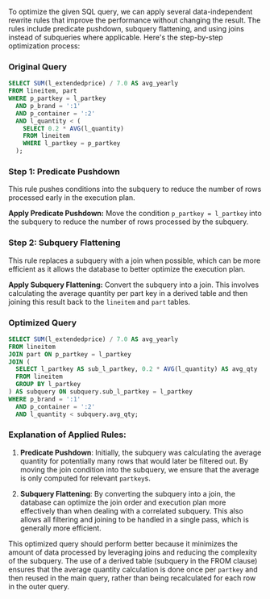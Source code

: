 To optimize the given SQL query, we can apply several data-independent rewrite rules that improve the performance without changing the result. The rules include predicate pushdown, subquery flattening, and using joins instead of subqueries where applicable. Here's the step-by-step optimization process:

### Original Query
```sql
SELECT SUM(l_extendedprice) / 7.0 AS avg_yearly
FROM lineitem, part
WHERE p_partkey = l_partkey
  AND p_brand = ':1'
  AND p_container = ':2'
  AND l_quantity < (
    SELECT 0.2 * AVG(l_quantity)
    FROM lineitem
    WHERE l_partkey = p_partkey
  );
```

### Step 1: Predicate Pushdown
This rule pushes conditions into the subquery to reduce the number of rows processed early in the execution plan.

**Apply Predicate Pushdown:**
Move the condition `p_partkey = l_partkey` into the subquery to reduce the number of rows processed by the subquery.

### Step 2: Subquery Flattening
This rule replaces a subquery with a join when possible, which can be more efficient as it allows the database to better optimize the execution plan.

**Apply Subquery Flattening:**
Convert the subquery into a join. This involves calculating the average quantity per part key in a derived table and then joining this result back to the `lineitem` and `part` tables.

### Optimized Query
```sql
SELECT SUM(l_extendedprice) / 7.0 AS avg_yearly
FROM lineitem
JOIN part ON p_partkey = l_partkey
JOIN (
  SELECT l_partkey AS sub_l_partkey, 0.2 * AVG(l_quantity) AS avg_qty
  FROM lineitem
  GROUP BY l_partkey
) AS subquery ON subquery.sub_l_partkey = l_partkey
WHERE p_brand = ':1'
  AND p_container = ':2'
  AND l_quantity < subquery.avg_qty;
```

### Explanation of Applied Rules:
1. **Predicate Pushdown**: Initially, the subquery was calculating the average quantity for potentially many rows that would later be filtered out. By moving the join condition into the subquery, we ensure that the average is only computed for relevant `partkey`s.

2. **Subquery Flattening**: By converting the subquery into a join, the database can optimize the join order and execution plan more effectively than when dealing with a correlated subquery. This also allows all filtering and joining to be handled in a single pass, which is generally more efficient.

This optimized query should perform better because it minimizes the amount of data processed by leveraging joins and reducing the complexity of the subquery. The use of a derived table (subquery in the FROM clause) ensures that the average quantity calculation is done once per `partkey` and then reused in the main query, rather than being recalculated for each row in the outer query.